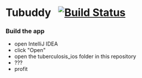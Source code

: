 # Tubuddy &nbsp; [![Build Status](https://travis-ci.org/RUGSoftEng/2018-Tuberculosis-iOS.svg?branch=development)](https://travis-ci.org/RUGSoftEng/2018-Tuberculosis-iOS)

### Build the app
- open IntelliJ IDEA
- click "Open"
- open the tuberculosis_ios folder in this repository
- ???
- profit
